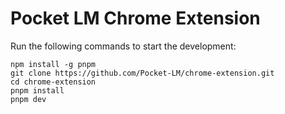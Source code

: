 # Pocket LM Chrome Extension

Run the following commands to start the development:
```shell
npm install -g pnpm
git clone https://github.com/Pocket-LM/chrome-extension.git
cd chrome-extension
pnpm install
pnpm dev
```
